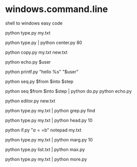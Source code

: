 # windows.command.line

shell to windows easy code

python type.py my.txt

python type.py | python center.py 80

python copy.py my.txt new.txt

python echo.py $user


python printf.py "hello %s" "$user"

python seq.py $from $into $step

python seq $from $into $step | python do.py python echo.py

python editor.py new.txt

python type.py my.txt | python grep.py find

python type.py my.txt | python head.py 10

python if.py "$a==$b" notepad my.txt

python type.py my.txt | python marg.py 10

python type.py list.txt | python max.py

python type.py my.txt | python more.py







